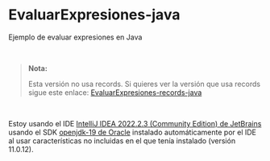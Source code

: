 # EvaluarExpresiones-java
Ejemplo de evaluar expresiones en Java

<br>

> **Nota:**
>
> Esta versión no usa records. Si quieres ver la versión que usa records sigue este enlace: [EvaluarExpresiones-records-java](https://github.com/elGuille-info/EvaluarExpresiones-records-java)
<br>

Estoy usando el IDE [IntelliJ IDEA 2022.2.3 (Community Edition) de JetBrains](https://www.jetbrains.com/idea/whatsnew/) usando el SDK [openjdk-19 de Oracle](https://www.oracle.com/java/technologies/javase/jdk19-archive-downloads.html) instalado automáticamente por el IDE al usar características no incluidas en el que tenía instalado (versión 11.0.12).
